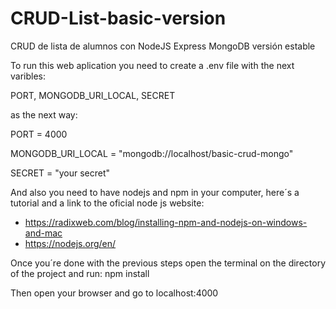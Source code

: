 # CRUD-List-basic-version
CRUD de lista de alumnos con NodeJS Express MongoDB versión estable


To run this web aplication you need to create a .env file with the next varibles:

PORT, MONGODB_URI_LOCAL, SECRET

as the next way:

PORT = 4000

MONGODB_URI_LOCAL = "mongodb://localhost/basic-crud-mongo"

SECRET = "your secret"


And also you need to have nodejs and npm in your computer, here´s a tutorial and a link to the oficial node js website:
* https://radixweb.com/blog/installing-npm-and-nodejs-on-windows-and-mac
* https://nodejs.org/en/

Once you´re done with the previous steps open the terminal on the directory of the project and run: npm install

Then open your browser and go to localhost:4000 
